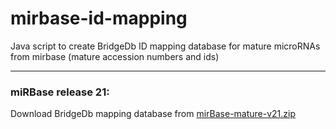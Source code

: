 # mirbase-id-mapping

Java script to create BridgeDb ID mapping database for mature microRNAs from mirbase (mature accession numbers and ids)

------------------

### miRBase release 21:
Download BridgeDb mapping database from [mirBase-mature-v21.zip](https://github.com/mkutmon/mirbase-id-mapping/releases/download/v21/mirBase-mature-v21.zip)
